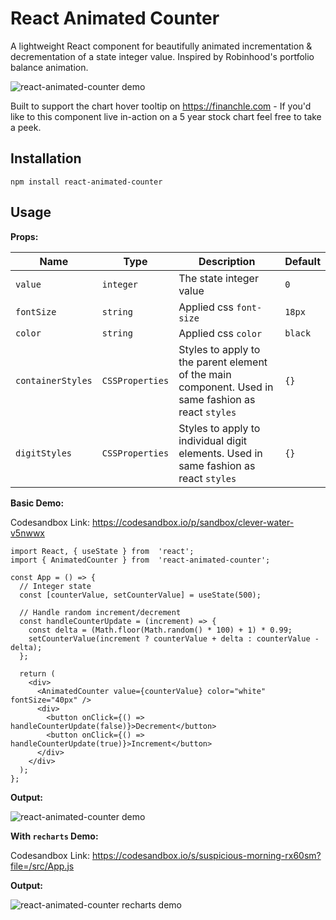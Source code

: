 # React Animated Counter

A lightweight React component for beautifully animated incrementation & decrementation of a state integer value. Inspired by Robinhood's portfolio balance animation. 

![react-animated-counter demo](https://media.giphy.com/media/v1.Y2lkPTc5MGI3NjExb2N4ZG5mcXE1ZWdsZzQ4bnlxdXlvcGcwamQzcWhmNGNvaGNoem14aiZlcD12MV9pbnRlcm5hbF9naWZfYnlfaWQmY3Q9Zw/6qomEsKHcyf6R1YmBs/source.gif)

Built to support the chart hover tooltip on https://financhle.com - If you'd like to this component live in-action on a 5 year stock chart feel free to take a peek.

## Installation

`npm install react-animated-counter`

## Usage

**Props:**

|     Name         |     Type        |             Description                                                                                                     |     Default    |
|------------------|-----------------|-----------------------------------------------------------------------------------------------------------------------------|----------------|
|   `value`        | `integer`       | The state integer value                                                                                                     | `0`            |
|   `fontSize`     | `string`        | Applied css `font-size`                                                                                                     | `18px`         |
|   `color`        | `string`        | Applied css `color`                                                                                                         | `black`        |
|`containerStyles` | `CSSProperties` | Styles to apply to the parent element of the main component. Used in same fashion as react `styles`                         | `{}`           |
|`digitStyles`     | `CSSProperties` | Styles to apply to individual digit elements. Used in same fashion as react `styles`                                        | `{}`           |

**Basic Demo:**

Codesandbox Link: https://codesandbox.io/p/sandbox/clever-water-v5nwwx

```
import React, { useState } from  'react';
import { AnimatedCounter } from  'react-animated-counter';

const App = () => {
  // Integer state
  const [counterValue, setCounterValue] = useState(500);

  // Handle random increment/decrement
  const handleCounterUpdate = (increment) => {
    const delta = (Math.floor(Math.random() * 100) + 1) * 0.99;
    setCounterValue(increment ? counterValue + delta : counterValue - delta);
  };

  return (
    <div>
      <AnimatedCounter value={counterValue} color="white" fontSize="40px" />
      <div>
        <button onClick={() => handleCounterUpdate(false)}>Decrement</button>
        <button onClick={() => handleCounterUpdate(true)}>Increment</button>
      </div>
    </div>
  );
};
```

**Output:**

![react-animated-counter demo](https://media.giphy.com/media/v1.Y2lkPTc5MGI3NjExMzhwbnF0NDU1ZmhsMHRnZnFwdzVycXU5b2MzYnpxZ3ZtZzFhNG0xNyZlcD12MV9pbnRlcm5hbF9naWZfYnlfaWQmY3Q9Zw/N3Xsj09Gp9GbrKF86E/giphy.gif)

**With `recharts` Demo:**

Codesandbox Link: https://codesandbox.io/s/suspicious-morning-rx60sm?file=/src/App.js

**Output:**

![react-animated-counter recharts demo](https://media.giphy.com/media/v1.Y2lkPTc5MGI3NjExMXFoaHkzOG5oMG05aTF6dHo0NHRmOGxmdjQ0Zm1xdGdvNWprNDcyOSZlcD12MV9pbnRlcm5hbF9naWZfYnlfaWQmY3Q9Zw/IJP2ng53lyeF5QXi5T/giphy.gif)
